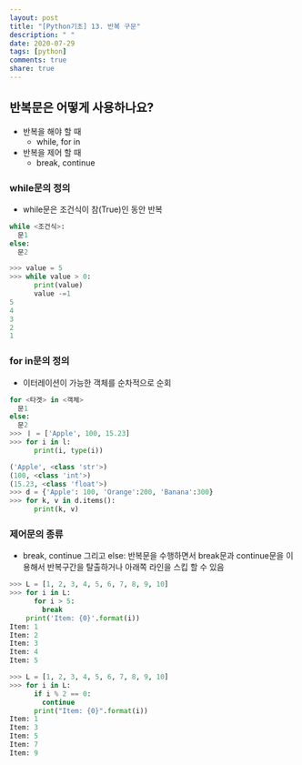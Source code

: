 ```yaml
---
layout: post
title: "[Python기초] 13. 반복 구문"
description: " "
date: 2020-07-29
tags: [python]
comments: true
share: true
---
```



## 반복문은 어떻게 사용하나요?
  - 반복을 해야 할 때
    - while, for in
  - 반복을 제어 할 때
    - break, continue

### while문의 정의
  - while문은 조건식이 참(True)인 동안 반복
  
  ```python
  while <조건식>:
    문1
  else:
    문2

  >>> value = 5
  >>> while value > 0:
        print(value)
        value -=1
  5
  4
  3
  2
  1
  ```

### for in문의 정의
  - 이터레이션이 가능한 객체를 순차적으로 순회
  
  ```python
  for <타겟> in <객체>
    문1
  else:
    문2
  >>> ㅣ = ['Apple', 100, 15.23]
  >>> for i in l:
        print(i, type(i))

  ('Apple', <class 'str'>)
  (100, <class 'int'>)
  (15.23, <class 'float'>)
  >>> d = {'Apple': 100, 'Orange':200, 'Banana':300}
  >>> for k, v in d.items():
        print(k, v)
  ```

### 제어문의 종류
  - break, continue 그리고 else: 반복문을 수행하면서 break문과 continue문을 이용해서 반복구간을 탈출하거나 아래쪽 라인을 스킵 할 수 있음
  
  ```python
  >>> L = [1, 2, 3, 4, 5, 6, 7, 8, 9, 10]
  >>> for i in L:
        for i > 5:
          break
      print('Item: {0}'.format(i))
  Item: 1
  Item: 2
  Item: 3
  Item: 4
  Item: 5
  ```
  
  ```python
  >>> L = [1, 2, 3, 4, 5, 6, 7, 8, 9, 10]
  >>> for i in L:
        if i % 2 == 0:
          continue
        print("Item: {0}".format(i))
  Item: 1
  Item: 3
  Item: 5
  Item: 7
  Item: 9
  ```
  